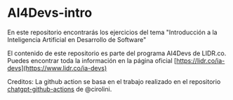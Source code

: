 # AI4Devs-intro

En este repositorio encontrarás los ejercicios del tema "Introducción a la Inteligencia Artificial en Desarrollo de Software"

El contenido de este repositorio es parte del programa AI4Devs de LIDR.co. Puedes encontrar toda la información en la página oficial [https://lidr.co/ia-devs](https://www.lidr.co/ia-devs)

Creditos:
La github action se basa en el trabajo realizado en el repositorio [chatgpt-github-actions](https://github.com/cirolini/chatgpt-github-actions) de @cirolini. 

